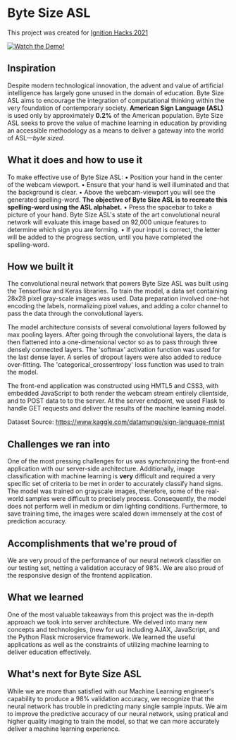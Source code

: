 # Byte Size ASL

This project was created for [Ignition Hacks 2021](https://devpost.com/software/byte-size-asl)

[![Watch the Demo!](https://img.youtube.com/vi/XezNpLEA-8E/hqdefault.jpg)](https://www.youtube.com/watch?v=XezNpLEA-8E)

## Inspiration
Despite modern technological innovation, the advent and value of artificial intelligence has largely gone unused in the domain of education. Byte Size ASL aims to encourage the integration of computational thinking within the very foundation of contemporary society. **American Sign Language (ASL)** is used only by approximately **0.2%** of the American population. Byte Size ASL seeks to prove the value of machine learning in education by providing an accessible methodology as a means to deliver a gateway into the world of ASL—_byte sized_.

## What it does and how to use it
To make effective use of Byte Size ASL:
• Position your hand in the center of the webcam viewport.
• Ensure that your hand is well illuminated and that the background is clear.
• Above the webcam-viewport you will see the generated spelling-word. **The objective of Byte Size ASL is to recreate this spelling-word using the ASL alphabet.**
• Press the spacebar to take a picture of your hand. Byte Size ASL's state of the art convolutional neural network will evaluate this image based on 92,000 unique features to   determine which sign you are forming.
• If your input is correct, the letter will be added to the progress section, until you have completed the spelling-word.

## How we built it
The convolutional neural network that powers Byte Size ASL was built using the Tensorflow and Keras libraries. To train the model, a data set containing 28x28 pixel gray-scale images was used. Data preparation involved one-hot encoding the labels, normalizing pixel values, and adding a color channel to pass the data through the convolutional layers.

The model architecture consists of several convolutional layers followed by max pooling layers. After going through the convolutional layers, the data is then flattened into a one-dimensional vector so as to pass through three densely connected layers. The 'softmax' activation function was used for the last dense layer. A series of dropout layers were also added to reduce over-fitting. The 'categorical_crossentropy' loss function was used to train the model.

The front-end application was constructed using HMTL5 and CSS3, with embedded JavaScript to both render the webcam stream entirely clientside, and to POST data to to the server. At the server endpoint, we used Flask to handle GET requests and deliver the results of the machine learning model.

Dataset Source: https://www.kaggle.com/datamunge/sign-language-mnist

## Challenges we ran into
One of the most pressing challenges for us was synchronizing the front-end application with our server-side architecture. Additionally, image classification with machine learning is **very** difficult and required a very specific set of criteria to be met in order to accurately classify hand signs. The model was trained on grayscale images, therefore, some of the real-world samples were difficult to precisely process. Consequently, the model does not perform well in medium or dim lighting conditions. Furthermore, to save training time, the images were scaled down immensely at the cost of prediction accuracy.

## Accomplishments that we're proud of
We are very proud of the performance of our neural network classifier on our testing set, netting a validation accuracy of 98%. We are also proud of the responsive design of the frontend application.

## What we learned
One of the most valuable takeaways from this project was the in-depth approach we took into server architecture. We delved into many new concepts and technologies, (new for us) including AJAX, JavaScript, and the Python Flask microservice framework. We learned the useful applications as well as the constraints of utilizing machine learning to deliver education effectively.

## What's next for Byte Size ASL
While we are more than satisfied with our Machine Learning engineer's capability to produce a 98% validation accuracy, we recognize that the neural network has trouble in predicting many single sample inputs. We aim to improve the predictive accuracy of our neural network, using pratical and higher quality imaging to train the model, so that we can more accurately deliver a machine learning experience.
